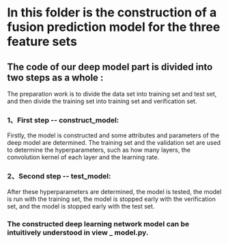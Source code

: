 # In this folder is the construction of a fusion prediction model for the three feature sets

## The code of our deep model part is divided into two steps as a whole :

The preparation work is to divide the data set into training set and test set, and then divide the training set into training set and verification set.

### 1、First step -- construct_model:
Firstly, the model is constructed and some attributes and parameters of the deep model are determined. The training set and the validation set are used to determine the hyperparameters, such as how many layers, the convolution kernel of each layer and the learning rate.

### 2、Second step -- test_model:
After these hyperparameters are determined, the model is tested, the model is run with the training set, the model is stopped early with the verification set, and the model is stopped early with the test set.

### The constructed deep learning network model can be intuitively understood in view _ model.py.